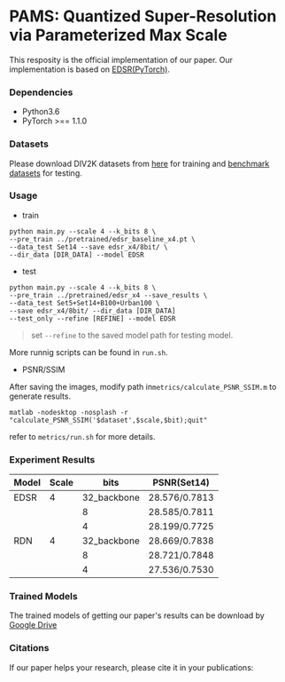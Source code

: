 # PAMS: Quantized Super-Resolution via Parameterized Max Scale

This resposity is the official implementation of our paper. Our implementation is based on [EDSR(PyTorch)](https://github.com/thstkdgus35/EDSR-PyTorch).

### Dependencies
* Python3.6
* PyTorch >== 1.1.0

### Datasets
Please download DIV2K datasets from [here](https://cv.snu.ac.kr/research/EDSR/DIV2K.tar) for training and [benchmark datasets](https://cv.snu.ac.kr/research/EDSR/benchmark.tar) for testing.

### Usage

* train

```
python main.py --scale 4 --k_bits 8 \
--pre_train ../pretrained/edsr_baseline_x4.pt \
--data_test Set14 --save edsr_x4/8bit/ \
--dir_data [DIR_DATA] --model EDSR               
```

* test

```
python main.py --scale 4 --k_bits 8 \ 
--pre_train ../pretrained/edsr_x4 --save_results \
--data_test Set5+Set14+B100+Urban100 \
--save edsr_x4/8bit/ --dir_data [DIR_DATA]  
--test_only --refine [REFINE] --model EDSR 
```

> set `--refine` to the saved model path for testing model.

More runnig scripts can be found in `run.sh`. 

* PSNR/SSIM

After saving the images, modify path in`metrics/calculate_PSNR_SSIM.m` to generate results.

```
matlab -nodesktop -nosplash -r "calculate_PSNR_SSIM('$dataset',$scale,$bit);quit"
```

refer to `metrics/run.sh` for more details.


### Experiment Results

| Model | Scale | bits        | PSNR(Set14)   |
| ----- | ----- | ----------- | ------------- |
| EDSR  | 4     | 32_backbone | 28.576/0.7813 |
|       |       | 8           | 28.585/0.7811 |
|       |       | 4           | 28.199/0.7725 |
| RDN   | 4     | 32_backbone | 28.669/0.7838 |
|       |       | 8           | 28.721/0.7848 |
|       |       | 4           | 27.536/0.7530 |

### Trained Models
The trained models of getting our paper's results can be download by [Google Drive](https://drive.google.com/open?id=14p3ZBs8VQdHkMWBa5kv_qN7b0w2qJq6c)

### Citations

If our paper helps your research, please cite it in your publications:




